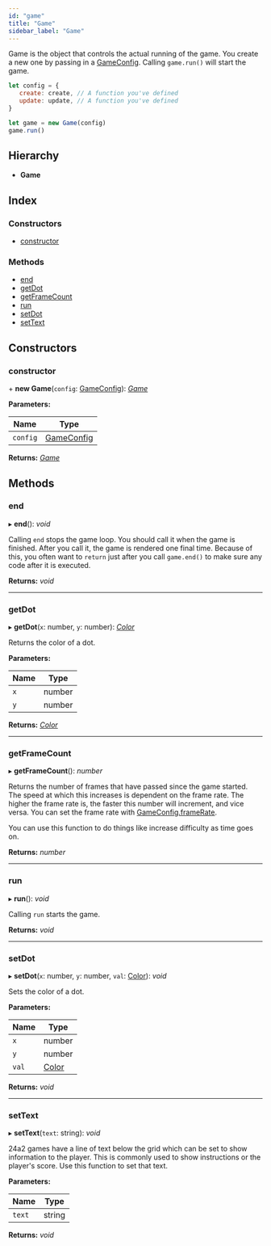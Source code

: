 ```yaml
---
id: "game"
title: "Game"
sidebar_label: "Game"
---
```


Game is the object that controls the actual running of the game. You
create a new one by passing in a [GameConfig](../../interfaces/gameconfig). Calling `game.run()`
will start the game.

```javascript
let config = {
   create: create, // A function you've defined
   update: update, // A function you've defined
}

let game = new Game(config)
game.run()
```

## Hierarchy

* **Game**

## Index

### Constructors

* [constructor](../game#constructor)

### Methods

* [end](../game#end)
* [getDot](../game#getdot)
* [getFrameCount](../game#getframecount)
* [run](../game#run)
* [setDot](../game#setdot)
* [setText](../game#settext)

## Constructors

###  constructor

\+ **new Game**(`config`: [GameConfig](../../interfaces/gameconfig)): *[Game](../game)*

**Parameters:**

Name | Type |
------ | ------ |
`config` | [GameConfig](../../interfaces/gameconfig) |

**Returns:** *[Game](../game)*

## Methods

###  end

▸ **end**(): *void*

Calling `end` stops the game loop. You should call it when the game is
finished. After you call it, the game is rendered one final time. Because
of this, you often want to `return` just after you call `game.end()` to
make sure any code after it is executed.

**Returns:** *void*

___

###  getDot

▸ **getDot**(`x`: number, `y`: number): *[Color](../../enums/color)*

Returns the color of a dot.

**Parameters:**

Name | Type |
------ | ------ |
`x` | number |
`y` | number |

**Returns:** *[Color](../../enums/color)*

___

###  getFrameCount

▸ **getFrameCount**(): *number*

Returns the number of frames that have passed since the game started. The
speed at which this increases is dependent on the frame rate. The higher
the frame rate is, the faster this number will increment, and vice versa.
You can set the frame rate with [GameConfig.frameRate](../../interfaces/gameconfig#optional-framerate).

You can use this function to do things like increase difficulty as time
goes on.

**Returns:** *number*

___

###  run

▸ **run**(): *void*

Calling `run` starts the game.

**Returns:** *void*

___

###  setDot

▸ **setDot**(`x`: number, `y`: number, `val`: [Color](../../enums/color)): *void*

Sets the color of a dot.

**Parameters:**

Name | Type |
------ | ------ |
`x` | number |
`y` | number |
`val` | [Color](../../enums/color) |

**Returns:** *void*

___

###  setText

▸ **setText**(`text`: string): *void*

24a2 games have a line of text below the grid which can be set to show
information to the player. This is commonly used to show instructions or
the player's score. Use this function to set that text.

**Parameters:**

Name | Type |
------ | ------ |
`text` | string |

**Returns:** *void*
